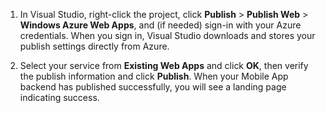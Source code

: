 <!-- not suitable for Mooncake -->

1. In Visual Studio, right-click the project, click **Publish** > **Publish Web** > **Windows Azure Web Apps**, and (if needed) sign-in with your Azure credentials. When you sign in, Visual Studio downloads and stores your publish settings directly from Azure.

2. Select your service from **Existing Web Apps** and click **OK**, then verify the publish information and click **Publish**.  When your Mobile App backend has published successfully, you will see a landing page indicating success.

